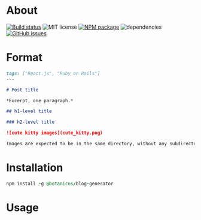 # About

[![Build status][BS img]][Build status url]
![MIT license][license img]
[![NPM package][NPM version img]][NPM url]
![dependencies][dependencies img]
[![GitHub issues][issues img]][issues url]

# Format

```markdown
tags: ["React.js", "Ruby on Rails"]
---

# Post title

*Excerpt, one paragraph.*

## h1-level title

### h2-level title

![cute kitty images](cute_kitty.png)

Images are expected to be in the same directory, without any subdirectories. The system will place them where they belong.
```

# Installation

```ruby
npm install -g @botanicus/blog-generator
```

# Usage

[Build status url]: https://travis-ci.org/botanicus/blog-generator.js
[issues url]: https://github.com/botanicus/blog-generator.js/issues
[NPM url]: https://www.npmjs.com/package/@botanicus/blog-generator

[BS img]: https://travis-ci.org/botanicus/blog-generator.js.svg?branch=master
[NPM version img]: https://img.shields.io/npm/v/@botanicus/blog-generator.svg
[license img]: http://img.shields.io/badge/license-MIT-brightgreen.svg
[issues img]: https://img.shields.io/github/issues/botanicus/blog-generator.js.svg
[dependencies img]: https://img.shields.io/david/botanicus/blog-generator.js.svg
